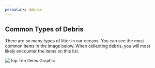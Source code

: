 ```yaml
---
permalink: debris
---
```

## Common Types of Debris

There are so many types of litter in our oceans.  You can see the most common items in the image below. When collecting debris, you will most likely encounter the items on this list.



![Top Ten Items Graphic](http://www.salemsound.org/images/Toptenitems_oc.jpg)

